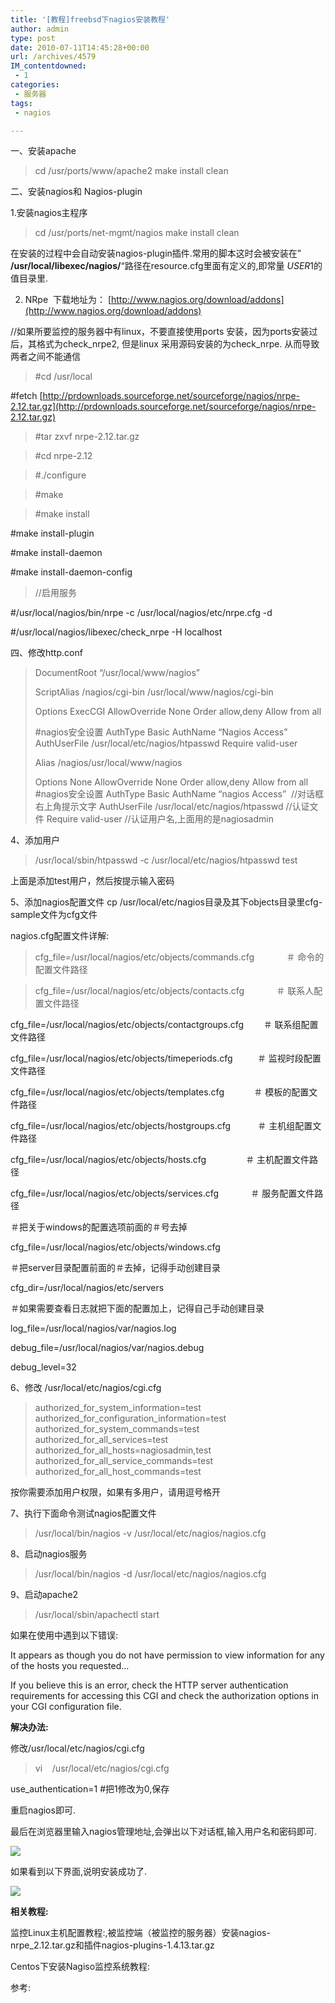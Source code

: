 ```yaml
---
title: '[教程]freebsd下nagios安装教程'
author: admin
type: post
date: 2010-07-11T14:45:28+00:00
url: /archives/4579
IM_contentdowned:
 - 1
categories:
 - 服务器
tags:
 - nagios

---
```

一、安装apache

> cd /usr/ports/www/apache2
> make install clean

二、安装nagios和 Nagios-plugin

1.安装nagios主程序

> cd /usr/ports/net-mgmt/nagios
> make install clean

在安装的过程中会自动安装nagios-plugin插件.常用的脚本这时会被安装在” **/usr/local/libexec/nagios/**“路径在resource.cfg里面有定义的,即常量 $USER1$的值目录里.

2. NRpe  下载地址为： [http://www.nagios.org/download/addons](http://www.nagios.org/download/addons)

//如果所要监控的服务器中有linux，不要直接使用ports 安装，因为ports安装过后，其格式为check_nrpe2, 但是linux 采用源码安装的为check_nrpe. 从而导致两者之间不能通信

>

> #cd /usr/local

#fetch [http://prdownloads.sourceforge.net/sourceforge/nagios/nrpe-2.12.tar.gz](http://prdownloads.sourceforge.net/sourceforge/nagios/nrpe-2.12.tar.gz)
>

>
>

> #tar zxvf nrpe-2.12.tar.gz
>

>
>

> #cd nrpe-2.12
>

>
>

> #./configure
>

>
>

> #make
>

>
>

> #make install

#make install-plugin

#make install-daemon

#make install-daemon-config
>

>
>

> //启用服务

#/usr/local/nagios/bin/nrpe -c /usr/local/nagios/etc/nrpe.cfg -d

#/usr/local/nagios/libexec/check_nrpe -H localhost
>

四、修改http.conf

> DocumentRoot “/usr/local/www/nagios”
>
> ScriptAlias /nagios/cgi-bin /usr/local/www/nagios/cgi-bin
>
>
> Options ExecCGI
> AllowOverride None
> Order allow,deny
> Allow from all
>
> #nagios安全设置
> AuthType Basic
> AuthName “Nagios Access”
> AuthUserFile /usr/local/etc/nagios/htpasswd
> Require valid-user
>
>
> Alias /nagios/usr/local/www/nagios
>
> Options None
> AllowOverride None
> Order allow,deny
> Allow from all
> #nagios安全设置
> AuthType Basic
> AuthName “nagios Access”  //对话框右上角提示文字
> AuthUserFile /usr/local/etc/nagios/htpasswd //认证文件
> Require valid-user //认证用户名,上面用的是nagiosadmin
>

4、添加用户

> /usr/local/sbin/htpasswd -c /usr/local/etc/nagios/htpasswd test

上面是添加test用户，然后按提示输入密码

5、添加nagios配置文件
cp /usr/local/etc/nagios目录及其下objects目录里cfg-sample文件为cfg文件

nagios.cfg配置文件详解:

>

> cfg_file=/usr/local/nagios/etc/objects/commands.cfg             ＃ 命令的配置文件路径
>

>
>

> cfg_file=/usr/local/nagios/etc/objects/contacts.cfg             ＃ 联系人配置文件路径

cfg_file=/usr/local/nagios/etc/objects/contactgroups.cfg        ＃ 联系组配置文件路径

cfg_file=/usr/local/nagios/etc/objects/timeperiods.cfg          ＃ 监视时段配置文件路径

cfg_file=/usr/local/nagios/etc/objects/templates.cfg            ＃ 模板的配置文件路径

cfg_file=/usr/local/nagios/etc/objects/hostgroups.cfg           ＃ 主机组配置文件路径

cfg_file=/usr/local/nagios/etc/objects/hosts.cfg                ＃ 主机配置文件路径

cfg_file=/usr/local/nagios/etc/objects/services.cfg             ＃ 服务配置文件路径

＃把关于windows的配置选项前面的＃号去掉

cfg_file=/usr/local/nagios/etc/objects/windows.cfg

＃把server目录配置前面的＃去掉，记得手动创建目录

cfg_dir=/usr/local/nagios/etc/servers

＃如果需要查看日志就把下面的配置加上，记得自己手动创建目录

log_file=/usr/local/nagios/var/nagios.log

debug_file=/usr/local/nagios/var/nagios.debug

debug_level=32
>

6、修改 /usr/local/etc/nagios/cgi.cfg

> authorized\_for\_system_information=test
> authorized\_for\_configuration_information=test
> authorized\_for\_system_commands=test
> authorized\_for\_all_services=test
> authorized\_for\_all_hosts=nagiosadmin,test
> authorized\_for\_all\_service\_commands=test
> authorized\_for\_all\_host\_commands=test

按你需要添加用户权限，如果有多用户，请用逗号格开

7、执行下面命令测试nagios配置文件

> /usr/local/bin/nagios -v /usr/local/etc/nagios/nagios.cfg

8、启动nagios服务

> /usr/local/bin/nagios -d /usr/local/etc/nagios/nagios.cfg

9、启动apache2

> /usr/local/sbin/apachectl start

如果在使用中遇到以下错误:

It appears as though you do not have permission to view information for any of the hosts you requested…

If you believe this is an error, check the HTTP server authentication requirements for accessing this CGI
and check the authorization options in your CGI configuration file.

**解决办法:**

修改/usr/local/etc/nagios/cgi.cfg

> vi    /usr/local/etc/nagios/cgi.cfg

 use_authentication=1 #把1修改为0,保存

重启nagios即可.

最后在浏览器里输入nagios管理地址,会弹出以下对话框,输入用户名和密码即可.

[![](http://blog.haohtml.com/wp-content/uploads/2010/07/nagios_htpasswd.jpg)][1]

如果看到以下界面,说明安装成功了.

[![](http://blog.haohtml.com/wp-content/uploads/2010/07/nagios.png)][2]

**相关教程:**

监控Linux主机配置教程:,被监控端（被监控的服务器）安装nagios-nrpe_2.12.tar.gz和插件nagios-plugins-1.4.13.tar.gz

Centos下安装Nagiso监控系统教程:

参考:

 [1]: http://blog.haohtml.com/wp-content/uploads/2010/07/nagios_htpasswd.jpg
 [2]: http://blog.haohtml.com/wp-content/uploads/2010/07/nagios.png